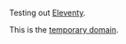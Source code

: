 Testing out [Eleventy](https://www.11ty.dev/).


This is the [temporary domain](https://clever-franklin-aef1ac.netlify.app/).
